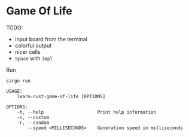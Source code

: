 # Game Of Life

TODO:
* input board from the terminal
* colorful output
* nicer cells
* `Space` with `impl`

Run
```shell
cargo run

USAGE:
    learn-rust-game-of-life [OPTIONS]

OPTIONS:
    -h, --help                    Print help information
    -c, --custom
    -r, --random
        --speed <MILLISECONDS>    Generation speed in milliseconds
```
